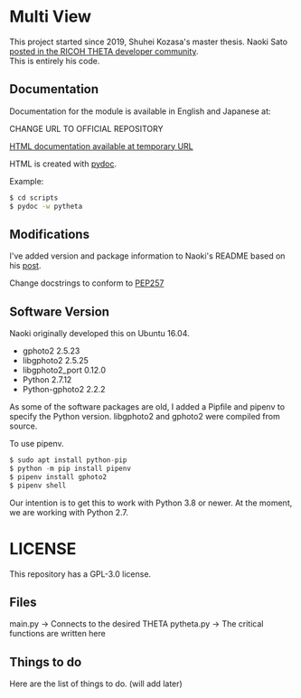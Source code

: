 # Multi View
This project started since 2019, Shuhei Kozasa's master thesis.
Naoki Sato [posted in the RICOH THETA developer community](https://community.theta360.guide/t/using-usb-api-mtp-with-libghoto2-and-python-bindings-on-macos-raspberry-pi-linux-ros/4521/48?u=craig).  
This is entirely his code.

## Documentation

Documentation for the module is available in English and Japanese at:

CHANGE URL TO OFFICIAL REPOSITORY

[HTML documentation available at temporary URL](
https://codetricity.github.io/multi_view_image_modified/)

HTML is created with [pydoc](https://docs.python.org/2.7/library/pydoc.html).

Example:

```bash
$ cd scripts
$ pydoc -w pytheta
```

## Modifications

I've added version and package information to Naoki's README based
on his [post](https://community.theta360.guide/t/using-usb-api-mtp-with-libghoto2-and-python-bindings-on-macos-raspberry-pi-linux-ros/4521/50?u=craig).

Change docstrings to conform to [PEP257](https://www.python.org/dev/peps/pep-0257/)


## Software Version

Naoki originally developed this on Ubuntu 16.04.

* gphoto2         2.5.23
* libgphoto2      2.5.25
* libgphoto2_port 0.12.0
* Python          2.7.12
* Python-gphoto2  2.2.2

As some of the software packages are old, I added a Pipfile and pipenv
to specify the Python version.
libgphoto2 and gphoto2 were compiled from source.

To use pipenv.

```python
$ sudo apt install python-pip
$ python -m pip install pipenv
$ pipenv install gphoto2
$ pipenv shell
```

Our intention is to get this to work with Python 3.8 or newer.
At the moment, we are working with Python 2.7.


# LICENSE
This repository has a GPL-3.0 license.

## Files
main.py -> Connects to the desired THETA
pytheta.py -> The critical functions are written here

## Things to do
Here are the list of things to do. (will add later)
